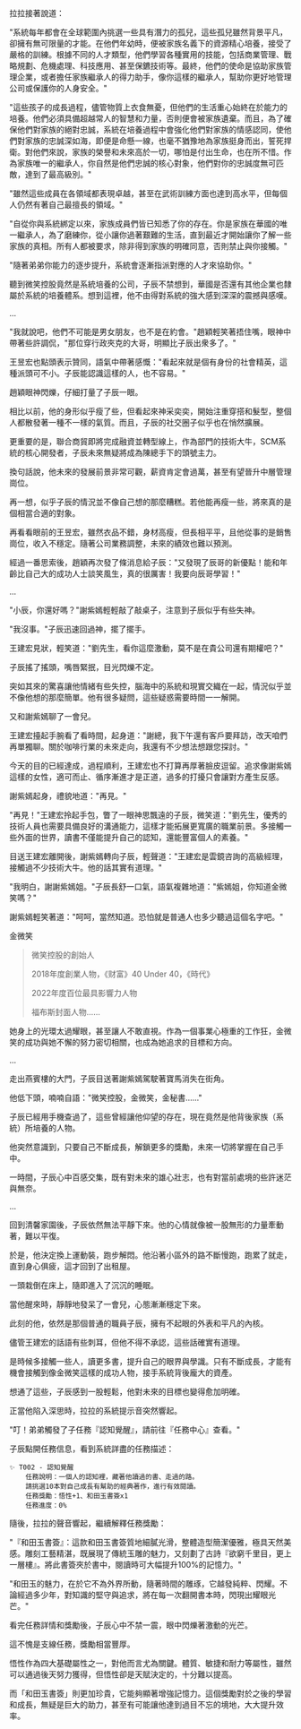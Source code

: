 拉拉接著說道：

"系統每年都會在全球範圍內挑選一些具有潛力的孤兒，這些孤兒雖然背景平凡，卻擁有無可限量的才能。在他們年幼時，便被家族名義下的資源精心培養，接受了嚴格的訓練。根據不同的人才類型，他們學習各種實用的技能，包括商業管理、戰略規劃、危機處理、科技應用、甚至保鑣技術等。最終，他們的使命是協助家族管理企業，或者擔任家族繼承人的得力助手，像你這樣的繼承人，幫助你更好地管理公司或保護你的人身安全。"

"這些孩子的成長過程，儘管物質上衣食無憂，但他們的生活重心始終在於能力的培養。他們必須具備超越常人的智慧和力量，否則便會被家族遺棄。而且，為了確保他們對家族的絕對忠誠，系統在培養過程中會強化他們對家族的情感認同，使他們對家族的忠誠深如海，即便是命懸一線，也毫不猶豫地為家族挺身而出，誓死捍衛。對他們來說，家族的榮譽和未來高於一切，哪怕是付出生命，也在所不惜。作為家族唯一的繼承人，你自然是他們忠誠的核心對象，他們對你的忠誠度無可匹敵，達到了最高級別。"

"雖然這些成員在各領域都表現卓越，甚至在武術訓練方面也達到高水平，但每個人仍然有著自己最擅長的領域。"

"自從你與系統綁定以來，家族成員們皆已知悉了你的存在。你是家族在華國的唯一繼承人，為了磨練你，從小讓你過著艱難的生活，直到最近才開始讓你了解一些家族的真相。所有人都被要求，除非得到家族的明確同意，否則禁止與你接觸。"

"隨著弟弟你能力的逐步提升，系統會逐漸指派對應的人才來協助你。"

聽到微笑控股竟然是系統培養的公司，子辰不禁想到，華國是否還有其他企業也隸屬於系統的培養體系。想到這裡，他不由得對系統的強大感到深深的震撼與感嘆。

...

"我就說吧，他們不可能是男女朋友，也不是在約會。"趙穎輕笑著捂住嘴，眼神中帶著些許調侃，"那位穿行政夾克的大哥，明顯比子辰出衆多了。"

王昱宏也點頭表示贊同，語氣中帶著感慨："看起來就是個有身份的社會精英，這種派頭可不小。子辰能認識這樣的人，也不容易。"

趙穎眼神閃爍，仔細打量了子辰一眼。

相比以前，他的身形似乎瘦了些，但看起來神采奕奕，開始注重穿搭和髮型，整個人都散發著一種不一樣的氣質。而且，子辰的社交圈子似乎也在悄然擴展。

更重要的是，聯合商貿即將完成融資並轉型線上，作為部門的技術大牛，SCM系統的核心開發者，子辰未來無疑將成為陳總手下的頭號主力。

換句話說，他未來的發展前景非常可觀，薪資肯定會過萬，甚至有望晉升中層管理崗位。

再一想，似乎子辰的情況並不像自己想的那麼糟糕。若他能再瘦一些，將來真的是個相當合適的對象。

再看看眼前的王昱宏，雖然衣品不錯，身材高瘦，但長相平平，且他從事的是銷售崗位，收入不穩定。隨著公司業務調整，未來的績效也難以預測。

經過一番思索後，趙穎再次發了條消息給子辰："又發現了辰哥的新優點！能和年齡比自己大的成功人士談笑風生，真的很厲害！我要向辰哥學習！"

...

"小辰，你還好嗎？"謝紫嫣輕輕敲了敲桌子，注意到子辰似乎有些失神。

"我沒事。"子辰迅速回過神，擺了擺手。

王建宏見狀，輕笑道："劉先生，看你這麼激動，莫不是在貴公司還有期權吧？"

子辰搖了搖頭，嘴唇緊抿，目光閃爍不定。

突如其來的驚喜讓他情緒有些失控，腦海中的系統和現實交織在一起，情況似乎並不像他想的那麼簡單。他有很多疑問，這些疑惑需要時間一一解開。

又和謝紫嫣聊了一會兒。

王建宏擡起手腕看了看時間，起身道："謝總，我下午還有客戶要拜訪，改天咱們再單獨聊。關於咖啡行業的未來走向，我還有不少想法想跟您探討。"

今天的目的已經達成，過程順利，王建宏也不打算再厚著臉皮逗留。追求像謝紫嫣這樣的女性，適可而止、循序漸進才是正道，過多的打擾只會讓對方產生反感。

謝紫嫣起身，禮貌地道："再見。"

"再見！"王建宏拎起手包，瞥了一眼神思飄遠的子辰，微笑道："劉先生，優秀的技術人員也需要具備良好的溝通能力，這樣才能拓展更寬廣的職業前景。多接觸一些外面的世界，讀書不僅能提升自己的認知，還能豐富個人的素養。"

目送王建宏離開後，謝紫嫣轉向子辰，輕聲道："王建宏是雲鏡咨詢的高級經理，接觸過不少技術大牛。他的話其實有道理。"

"我明白，謝謝紫嫣姐。"子辰長舒一口氣，語氣複雜地道："紫嫣姐，你知道金微笑嗎？"

謝紫嫣輕笑著道："呵呵，當然知道。恐怕就是普通人也多少聽過這個名字吧。"

金微笑
>微笑控股的創始人
>
>2018年度創業人物，《财富》40 Under 40，《時代》
>
>2022年度百位最具影響力人物
>
>福布斯封面人物……

她身上的光環太過耀眼，甚至讓人不敢直視。作為一個事業心極重的工作狂，金微笑的成功與她不懈的努力密切相關，也成為她追求的目標和方向。

...

走出燕賓樓的大門，子辰目送著謝紫嫣駕駛著寶馬消失在街角。

他低下頭，喃喃自語："微笑控股，金微笑，金秘書……"

子辰已經用手機查過了，這些曾經讓他仰望的存在，現在竟然是他背後家族（系統）所培養的人物。

他突然意識到，只要自己不斷成長，解鎖更多的獎勵，未來一切將掌握在自己手中。

一時間，子辰心中百感交集，既有對未來的雄心壯志，也有對當前處境的些許迷茫與無奈。

...

回到清馨家園後，子辰依然無法平靜下來。他的心情就像被一股無形的力量牽動著，難以平復。

於是，他決定換上運動裝，跑步解悶。他沿著小區外的路不斷慢跑，跑累了就走，直到身心俱疲，這才回到了出租屋。

一頭栽倒在床上，隨即進入了沉沉的睡眠。

當他醒來時，靜靜地發呆了一會兒，心態漸漸穩定下來。

此刻的他，依然是那個普通的職員子辰，擁有不起眼的外表和平凡的內核。

儘管王建宏的話語有些刺耳，但他不得不承認，這些話確實有道理。

是時候多接觸一些人，讀更多書，提升自己的眼界與學識。只有不斷成長，才能有機會接觸到像金微笑這樣的成功人物，接手系統背後龐大的資產。

想通了這些，子辰感到一股輕鬆，他對未來的目標也變得愈加明確。

正當他陷入深思時，拉拉的系統提示音突然響起。

"叮！弟弟觸發了子任務『認知覺醒』，請前往『任務中心』查看。"

子辰點開任務信息，看到系統詳盡的任務描述：

```
✨ T002 - 認知覺醒
    任務說明：一個人的認知裡，藏著他讀過的書、走過的路。
    請挑選10本對自己成長有幫助的經典著作，進行有效閱讀。
    任務獎勵：悟性+1、和田玉書簽x1
    任務進度：0%
```

隨後，拉拉的聲音響起，繼續解釋任務獎勵：

"『和田玉書簽』：這款和田玉書簽質地細膩光滑，整體造型簡潔優雅，極具天然美感。雕刻工藝精湛，既展現了傳統玉雕的魅力，又刻劃了古詩『欲窮千里目，更上一層樓』。將此書簽夾於書中，閱讀時可大幅提升100%的記憶力。"

"和田玉的魅力，在於它不為外界所動，隨著時間的雕琢，它越發純粹、閃耀。不論經過多少年，對知識的堅守與追求，將在每一次翻開書本時，閃現出耀眼光芒。"

看完任務詳情和獎勵後，子辰心中不禁一震，眼中閃爍著激動的光芒。

這不愧是支線任務，獎勵相當豐厚。

悟性作為四大基礎屬性之一，對他而言尤為關鍵。體質、敏捷和耐力等屬性，雖然可以通過後天努力獲得，但悟性卻是天賦決定的，十分難以提高。

而「和田玉書簽」則更加珍貴，它能夠顯著增強記憶力。這個獎勵對於之後的學習和成長，無疑是巨大的助力，甚至有可能讓他達到過目不忘的境地，大大提升效率。